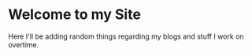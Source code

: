 # Welcome to my Site

Here I'll be adding random things regarding my blogs and stuff I work on overtime.
